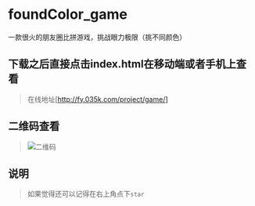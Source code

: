# foundColor_game
一款很火的朋友圈比拼游戏，挑战眼力极限（挑不同颜色）
## 下载之后直接点击index.html在移动端或者手机上查看
>在线地址[http://fy.035k.com/project/game/]

## 二维码查看 
>![二维码](http://fy.035k.com/static/img/game_erweima.png)

## 说明
>如果觉得还可以记得在右上角点下`star`
